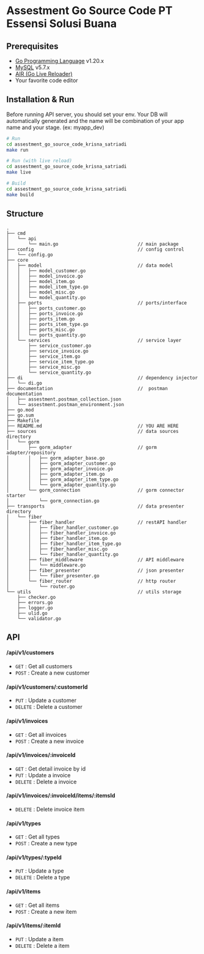# Assestment Go Source Code PT Essensi Solusi Buana

## Prerequisites

- [Go Programming Language](https://go.dev/dl/) v1.20.x
- [MySQL](https://www.mysql.com/downloads/) v5.7.x
- [AIR (Go Live Reloader)](https://github.com/cosmtrek/air)
- Your favorite code editor

## Installation & Run

Before running API server, you should set your env. Your DB will automatically generated and the name will be combination of your app name and your stage. (ex: myapp_dev)

```bash
# Run
cd assestment_go_source_code_krisna_satriadi
make run
```

```bash
# Run (with live reload)
cd assestment_go_source_code_krisna_satriadi
make live
```

```bash
# Build
cd assestment_go_source_code_krisna_satriadi
make build
```

## Structure

```
.
├── cmd
│   └── api
│       └── main.go								// main package
├── config										// config control
│   └── config.go
├── core
│   ├── model									// data model
│   │   ├── model_customer.go
│   │   ├── model_invoice.go
│   │   ├── model_item.go
│   │   ├── model_item_type.go
│   │   ├── model_misc.go
│   │   └── model_quantity.go
│   ├── ports									// ports/interface
│   │   ├── ports_customer.go
│   │   ├── ports_invoice.go
│   │   ├── ports_item.go
│   │   ├── ports_item_type.go
│   │   ├── ports_misc.go
│   │   └── ports_quantity.go
│   └── services								// service layer
│       ├── service_customer.go
│       ├── service_invoice.go
│       ├── service_item.go
│       ├── service_item_type.go
│       ├── service_misc.go
│       └── service_quantity.go
├── di											// dependency injector
│   └── di.go
├── documentation								//	postman documentation
│   ├── assestment.postman_collection.json
│   └── assestment.postman_environment.json
├── go.mod
├── go.sum
├── Makefile
├── README.md									// YOU ARE HERE
├── sources										// data sources directory
│   └── gorm
│       ├── gorm_adapter						// gorm adapter/repository
│       │   ├── gorm_adapter_base.go
│       │   ├── gorm_adapter_customer.go
│       │   ├── gorm_adapter_invoice.go
│       │   ├── gorm_adapter_item.go
│       │   ├── gorm_adapter_item_type.go
│       │   └── gorm_adapter_quantity.go
│       └── gorm_connection						// gorm connector starter
│           └── gorm_connection.go
├── transports									// data presenter directory
│   └── fiber
│       ├── fiber_handler						// restAPI handler
│       │   ├── fiber_handler_customer.go
│       │   ├── fiber_handler_invoice.go
│       │   ├── fiber_handler_item.go
│       │   ├── fiber_handler_item_type.go
│       │   ├── fiber_handler_misc.go
│       │   └── fiber_handler_quantity.go
│       ├── fiber_middleware					// API middleware
│       │   └── middleware.go
│       ├── fiber_presenter						// json presenter
│       │   └── fiber_presenter.go
│       └── fiber_router						// http router
│           └── router.go
└── utils										// utils storage
    ├── checker.go
    ├── errors.go
    ├── logger.go
    ├── ulid.go
    └── validator.go
```

## API

#### /api/v1/customers

- `GET` : Get all customers
- `POST` : Create a new customer

#### /api/v1/customers/:customerId

- `PUT` : Update a customer
- `DELETE` : Delete a customer

#### /api/v1/invoices

- `GET` : Get all invoices
- `POST` : Create a new invoice

#### /api/v1/invoices/:invoiceId

- `GET` : Get detail invoice by id
- `PUT` : Update a invoice
- `DELETE` : Delete a invoice

#### /api/v1/invoices/:invoiceId/items/:itemsId

- `DELETE` : Delete invoice item

#### /api/v1/types

- `GET` : Get all types
- `POST` : Create a new type

#### /api/v1/types/:typeId

- `PUT` : Update a type
- `DELETE` : Delete a type

#### /api/v1/items

- `GET` : Get all items
- `POST` : Create a new item

#### /api/v1/items/:itemId

- `PUT` : Update a item
- `DELETE` : Delete a item
